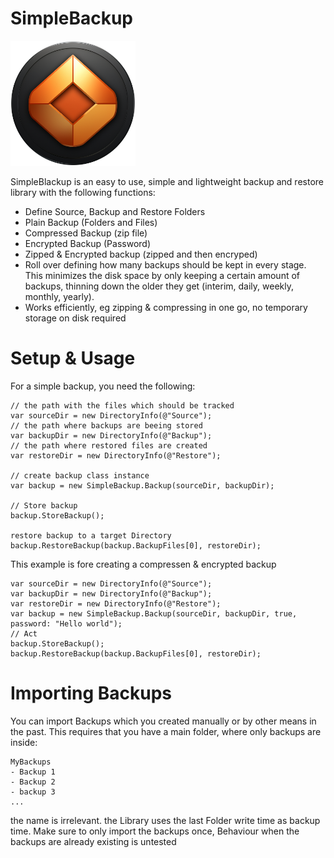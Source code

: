 # SimpleBackup
<img src="https://raw.githubusercontent.com/forReason/SimpleBackup/master/SimplebackupLogo.png" width="200" height="200">

SimpleBlackup is an easy to use, simple and lightweight backup and restore library with the following functions:

- Define Source, Backup and Restore Folders
- Plain Backup (Folders and Files)
- Compressed Backup (zip file)
- Encrypted Backup (Password)
- Zipped & Encrypted backup (zipped and then encryped)
- Roll over defining how many backups should be kept in every stage. This minimizes the disk space by only keeping a certain amount of backups, thinning down the older they get (interim, daily, weekly, monthly, yearly).
- Works efficiently, eg zipping & compressing in one go, no temporary storage on disk required

# Setup & Usage
For a simple backup, you need the following:
```
// the path with the files which should be tracked
var sourceDir = new DirectoryInfo(@"Source");
// the path where backups are beeing stored
var backupDir = new DirectoryInfo(@"Backup");
// the path where restored files are created
var restoreDir = new DirectoryInfo(@"Restore");

// create backup class instance
var backup = new SimpleBackup.Backup(sourceDir, backupDir);

// Store backup
backup.StoreBackup();

restore backup to a target Directory
backup.RestoreBackup(backup.BackupFiles[0], restoreDir);
```

This example is fore creating a compressen & encrypted backup
```
var sourceDir = new DirectoryInfo(@"Source");
var backupDir = new DirectoryInfo(@"Backup");
var restoreDir = new DirectoryInfo(@"Restore");
var backup = new SimpleBackup.Backup(sourceDir, backupDir, true, password: "Hello world");
// Act
backup.StoreBackup();
backup.RestoreBackup(backup.BackupFiles[0], restoreDir);
```

# Importing Backups
You can import Backups which you created manually or by other means in the past.
This requires that you have a main folder, where only backups are inside:
```
MyBackups
- Backup 1
- Backup 2
- backup 3
...
```
the name is irrelevant. the Library uses the last Folder write time as backup time.
Make sure to only import the backups once, Behaviour when the backups are already existing is untested 
